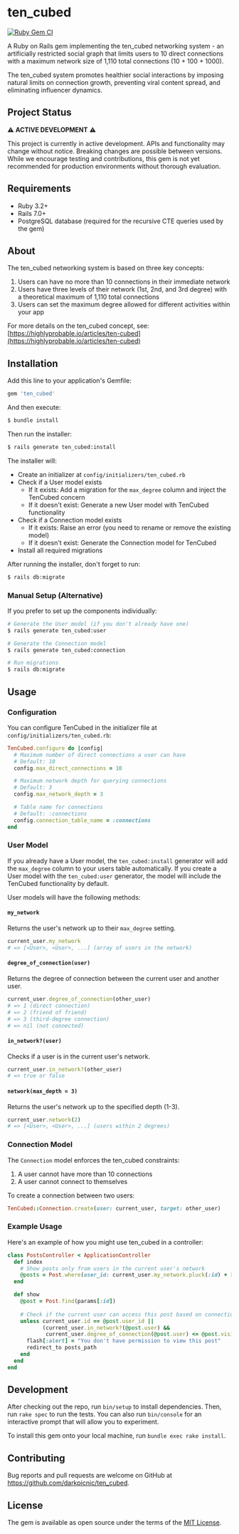 # ten_cubed
[![Ruby Gem CI](https://github.com/darkpicnic/ten_cubed/actions/workflows/main.yml/badge.svg)](https://github.com/darkpicnic/ten_cubed/actions/workflows/main.yml)

A Ruby on Rails gem implementing the ten_cubed networking system - an artificially restricted social graph that limits users to 10 direct connections with a maximum network size of 1,110 total connections (10 + 100 + 1000).

The ten_cubed system promotes healthier social interactions by imposing natural limits on connection growth, preventing viral content spread, and eliminating influencer dynamics.

## Project Status

⚠️ **ACTIVE DEVELOPMENT** ⚠️

This project is currently in active development. APIs and functionality may change without notice. Breaking changes are possible between versions. While we encourage testing and contributions, this gem is not yet recommended for production environments without thorough evaluation.

## Requirements

* Ruby 3.2+
* Rails 7.0+
* PostgreSQL database (required for the recursive CTE queries used by the gem)

## About

The ten_cubed networking system is based on three key concepts:

1. Users can have no more than 10 connections in their immediate network
2. Users have three levels of their network (1st, 2nd, and 3rd degree) with a theoretical maximum of 1,110 total connections
3. Users can set the maximum degree allowed for different activities within your app

For more details on the ten_cubed concept, see: [https://highlyprobable.io/articles/ten-cubed](https://highlyprobable.io/articles/ten-cubed)

## Installation

Add this line to your application's Gemfile:

```ruby
gem 'ten_cubed'
```

And then execute:

```bash
$ bundle install
```

Then run the installer:

```bash
$ rails generate ten_cubed:install
```

The installer will:
- Create an initializer at `config/initializers/ten_cubed.rb`
- Check if a User model exists
  - If it exists: Add a migration for the `max_degree` column and inject the TenCubed concern
  - If it doesn't exist: Generate a new User model with TenCubed functionality
- Check if a Connection model exists
  - If it exists: Raise an error (you need to rename or remove the existing model)
  - If it doesn't exist: Generate the Connection model for TenCubed
- Install all required migrations

After running the installer, don't forget to run:

```bash
$ rails db:migrate
```

### Manual Setup (Alternative)

If you prefer to set up the components individually:

```bash
# Generate the User model (if you don't already have one)
$ rails generate ten_cubed:user

# Generate the Connection model
$ rails generate ten_cubed:connection

# Run migrations
$ rails db:migrate
```

## Usage

### Configuration

You can configure TenCubed in the initializer file at `config/initializers/ten_cubed.rb`:

```ruby
TenCubed.configure do |config|
  # Maximum number of direct connections a user can have
  # Default: 10
  config.max_direct_connections = 10

  # Maximum network depth for querying connections
  # Default: 3
  config.max_network_depth = 3

  # Table name for connections
  # Default: :connections
  config.connection_table_name = :connections
end
```

### User Model

If you already have a User model, the `ten_cubed:install` generator will add the `max_degree` column to your users table automatically. If you create a User model with the `ten_cubed:user` generator, the model will include the TenCubed functionality by default.

User models will have the following methods:

#### `my_network`

Returns the user's network up to their `max_degree` setting.

```ruby
current_user.my_network
# => [<User>, <User>, ...] (array of users in the network)
```

#### `degree_of_connection(user)`

Returns the degree of connection between the current user and another user.

```ruby
current_user.degree_of_connection(other_user)
# => 1 (direct connection)
# => 2 (friend of friend)
# => 3 (third-degree connection)
# => nil (not connected)
```

#### `in_network?(user)`

Checks if a user is in the current user's network.

```ruby
current_user.in_network?(other_user)
# => true or false
```

#### `network(max_depth = 3)`

Returns the user's network up to the specified depth (1-3).

```ruby
current_user.network(2)
# => [<User>, <User>, ...] (users within 2 degrees)
```

### Connection Model

The `Connection` model enforces the ten_cubed constraints:

1. A user cannot have more than 10 connections
2. A user cannot connect to themselves

To create a connection between two users:

```ruby
TenCubed::Connection.create(user: current_user, target: other_user)
```

### Example Usage

Here's an example of how you might use ten_cubed in a controller:

```ruby
class PostsController < ApplicationController
  def index
    # Show posts only from users in the current user's network
    @posts = Post.where(user_id: current_user.my_network.pluck(:id) + [current_user.id])
  end

  def show
    @post = Post.find(params[:id])
    
    # Check if the current user can access this post based on connection degree
    unless current_user.id == @post.user_id || 
           (current_user.in_network?(@post.user) && 
            current_user.degree_of_connection(@post.user) <= @post.visibility_degree)
      flash[:alert] = "You don't have permission to view this post"
      redirect_to posts_path
    end
  end
end
```

## Development

After checking out the repo, run `bin/setup` to install dependencies. Then, run `rake spec` to run the tests. You can also run `bin/console` for an interactive prompt that will allow you to experiment.

To install this gem onto your local machine, run `bundle exec rake install`.

## Contributing

Bug reports and pull requests are welcome on GitHub at https://github.com/darkpicnic/ten_cubed.

## License

The gem is available as open source under the terms of the [MIT License](https://opensource.org/licenses/MIT).

